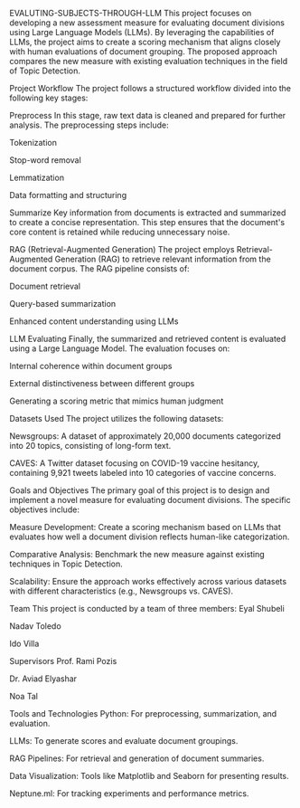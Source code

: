 EVALUTING-SUBJECTS-THROUGH-LLM
This project focuses on developing a new assessment measure for evaluating document divisions using Large Language Models (LLMs). By leveraging the capabilities of LLMs, the project aims to create a scoring mechanism that aligns closely with human evaluations of document grouping. The proposed approach compares the new measure with existing evaluation techniques in the field of Topic Detection.

Project Workflow
The project follows a structured workflow divided into the following key stages:

Preprocess
In this stage, raw text data is cleaned and prepared for further analysis. The preprocessing steps include:

Tokenization

Stop-word removal

Lemmatization

Data formatting and structuring

Summarize
Key information from documents is extracted and summarized to create a concise representation. This step ensures that the document's core content is retained while reducing unnecessary noise.

RAG (Retrieval-Augmented Generation)
The project employs Retrieval-Augmented Generation (RAG) to retrieve relevant information from the document corpus. The RAG pipeline consists of:

Document retrieval

Query-based summarization

Enhanced content understanding using LLMs

LLM Evaluating
Finally, the summarized and retrieved content is evaluated using a Large Language Model. The evaluation focuses on:

Internal coherence within document groups

External distinctiveness between different groups

Generating a scoring metric that mimics human judgment

Datasets Used
The project utilizes the following datasets:

Newsgroups: A dataset of approximately 20,000 documents categorized into 20 topics, consisting of long-form text.

CAVES: A Twitter dataset focusing on COVID-19 vaccine hesitancy, containing 9,921 tweets labeled into 10 categories of vaccine concerns.

Goals and Objectives
The primary goal of this project is to design and implement a novel measure for evaluating document divisions. The specific objectives include:

Measure Development: Create a scoring mechanism based on LLMs that evaluates how well a document division reflects human-like categorization.

Comparative Analysis: Benchmark the new measure against existing techniques in Topic Detection.

Scalability: Ensure the approach works effectively across various datasets with different characteristics (e.g., Newsgroups vs. CAVES).

Team
This project is conducted by a team of three members:
Eyal Shubeli

Nadav Toledo

Ido Villa

Supervisors
Prof. Rami Pozis

Dr. Aviad Elyashar

Noa Tal

Tools and Technologies
Python: For preprocessing, summarization, and evaluation.

LLMs: To generate scores and evaluate document groupings.

RAG Pipelines: For retrieval and generation of document summaries.

Data Visualization: Tools like Matplotlib and Seaborn for presenting results.

Neptune.ml: For tracking experiments and performance metrics.
